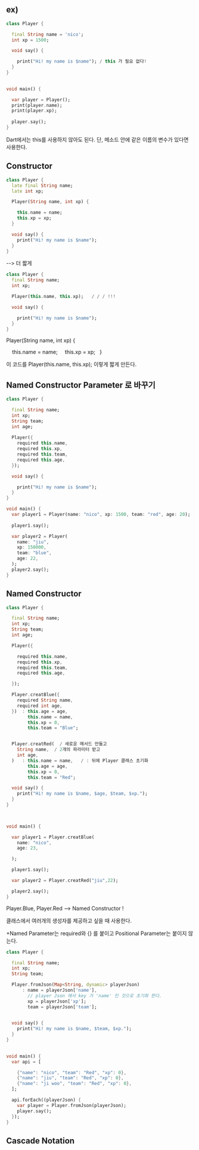 
## ex)

```dart
class Player {

  final String name = 'nico';
  int xp = 1500;

  void say() {

    print("Hi! my name is $name"); / this 가 필요 없다!
  }
}

  
void main() {

  var player = Player();
  print(player.name);
  print(player.xp);
  
  player.say();
}
```

Dart에서는 this를 사용하지 않아도 된다. 
단, 메소드 안에 같은 이름의 변수가 있다면 사용한다.  
## Constructor

```dart
class Player {
  late final String name;
  late int xp;

  Player(String name, int xp) {

    this.name = name;
    this.xp = xp;
  }

  void say() {
    print("Hi! my name is $name");
  }
}
```

--> 더 짧게

```dart
class Player {
  final String name;
  int xp;

  Player(this.name, this.xp);   / / / !!!

  void say() {

    print("Hi! my name is $name");
  }
}
```

Player(String name, int xp) {

    this.name = name;
    this.xp = xp;
  }

이 코드를 Player(this.name, this.xp); 이렇게 짧게 만든다.

## Named Constructor Parameter 로 바꾸기

```dart
class Player {

  final String name;
  int xp;
  String team;
  int age;
  
  Player({
    required this.name,
    required this.xp,
    required this.team,
    required this.age,
  });

  void say() {

    print("Hi! my name is $name");
  }
}

void main() {
  var player1 = Player(name: "nico", xp: 1500, team: "red", age: 20);
  
  player1.say();

  var player2 = Player(
    name: "jiu",
    xp: 150000,
    team: "blue",
    age: 22,
  );
  player2.say();
}
```



## Named Constructor

```dart
class Player {

  final String name;
  int xp;
  String team;
  int age;

  Player({

    required this.name,
    required this.xp,
    required this.team,
    required this.age,

  });

  Player.creatBlue({
    required String name,
    required int age,
  })  : this.age = age,
        this.name = name,
        this.xp = 0,
        this.team = "Blue";


  Player.creatRed(  / 새로운 메서드 만들고
    String name,  / 2개의 파라미터 받고
    int age,
  )   : this.name = name,   / : 뒤에 Player 클래스 초기화
        this.age = age,
        this.xp = 0,
        this.team = "Red";

  void say() {
    print("Hi! my name is $name, $age, $team, $xp.");
  }
}

  

void main() {

  var player1 = Player.creatBlue(
    name: "nico",
    age: 23,

  );

  player1.say();

  var player2 = Player.creatRed("jiu",22);

  player2.say();
}
```


Player.Blue, Player.Red --> Named Constructor !

클래스에서 여러개의 생성자를 제공하고 싶을 때 사용한다. 

+Named Parameter는 required와 {} 를 붙이고
Positional Parameter는 붙이지 않는다. 


```dart
class Player {

  final String name;
  int xp;
  String team;

  Player.fromJson(Map<String, dynamic> playerJson)
      : name = playerJson['name'],
        // player Json 에서 key 가 'name' 인 것으로 초기화 한다.
        xp = playerJson['xp'];
        team = playerJson['team'];
  

  void say() {
    print("Hi! my name is $name, $team, $xp.");
  }
}
  

void main() {
  var api = [

    {"name": "nico", "team": "Red", "xp": 0},
    {"name": "jiu", "team": "Red", "xp": 0},
    {"name": "ji woo", "team": "Red", "xp": 0},
  ];

  api.forEach((playerJson) {
    var player = Player.fromJson(playerJson);
    player.say();
  });
}
```


## Cascade Notation

